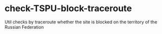 # check-TSPU-block-traceroute
Util checks by traceroute whether the site is blocked on the territory of the Russian Federation
